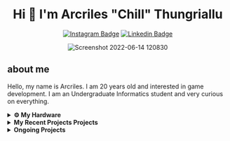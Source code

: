 <h1  align="center">Hi
👋 I'm Arcriles "Chill" Thungriallu</h1>

<div align="center">

[![Instagram Badge](https://img.shields.io/badge/-Instagram-e4405f?style=flat-square&logo=Instagram&logoColor=white)](https://instagram.com/chill_arcriles/) [![Linkedin Badge](https://img.shields.io/badge/-LinkedIn-0e76a8?style=flat-square&logo=Linkedin&logoColor=white)](https://linkedin.com/in/arcriles/) 

</div>

<div align="center">
	
![Screenshot 2022-06-14 120830](https://user-images.githubusercontent.com/30470009/182111691-5c495c67-58cc-4c91-a16c-f63903a56cca.png)

</div>


## about me
Hello, my name is Arcriles. I am 20 years old and interested in game development. I am an Undergraduate Informatics student and very curious on everything.


<details>	
  <br />
  <summary><b>⚙️ My Hardware</b></summary>
  	<ul>
  	    <li><b>OS:</b> Arch Linux (im using arch btw 😃)</li>
	    <li><b>Laptop: </b> Asus TUF A15 Ryzen 5 4800H</li>
  	    <li><b>Browser: </b> Microsoft Edge</li>
	    <li><b>Code Editor:</b> Visual Studio Code</li>
	</ul>	
</details>

<details>
  <summary><b>My Recent Projects Projects</b></summary>

  <br />
  <table>
    <thead align="center">
      <tr border: none;>
        <td><b>💻 Projects</b></td>
      </tr>
    </thead>
    <tbody>
      <tr>
	     <td><a href="https://github.com/arcriles/TugasAkhirAI"><b> Face Detection</b></a></td>
      </tr>
      <tr>
	     <td><a href="https://github.com/arcriles/JoPhoto"><b>JoPhoto</b></a></td>
      </tr>
      <tr>
	     <td><a href="http://bookinghotel.epizy.com/?i=1"><b>BOOK A HOTEL</b></a></td>
      </tr>
      <tr>
	     <td><a href="https://pemwebrental.000webhostapp.com/"><b>GAME RENTALS</b></a></td>
      </tr>
       <tr>
	     <td><a href="https://umn.itch.io/stranded"><b>Stranded</b></a></td>
      </tr>
       <tr>
	     <td><a href="https://arcriles.itch.io/idle-slayer"><b>Idle Slayer </b></a></td>
      </tr>
      
   </tbody>
  </table>
  <br />
</details>
 
<details>	
  <br />
  <summary><b> Ongoing Projects</b></summary>
  	<ul>
  	    <li><b>HTB writeups</b> my personal writeups for my CV</li>
  	    <li><b>My own Website</b> my personal Website</li>
  	    <li><b>Blockchain Website</b> Website that implements Blockchain and Cryptocurrency</li>
	</ul>	
</details>
